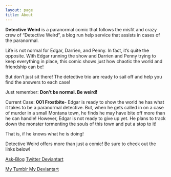 ```yaml
---
layout: page
title: About
---
```


<b>Detective Weird</b> is a paranormal comic that follows the misfit and crazy crew of “Detective Weird”, a blog run help service that assists in cases of the paranormal. 

Life is not normal for Edgar, Darrien, and Penny. In fact, it’s quite the opposite. With Edgar running the show and Darrien and Penny trying to keep everything in place, this comic shows just how chaotic the world and friendship can be!

But don’t just sit there! The detective trio are ready to sail off and help you find the answers to each case!

Just remember: <b>Don’t be normal. Be weird!</b>


Current Case: <b>001 Frostbite</b>- Edgar is ready to show the world he has what it takes to be a paranormal detective. But, when he gets called in on a case of murder in a small Montana town, he finds he may have bite off more than he can handle! However, Edgar is not ready to give up yet. He plans to track down the monster tormenting the souls of this town and put a stop to it!

That is, if he knows what he is doing!


Detective Weird offers more than just a comic! Be sure to check out the links below!

<a href="http://but-iloveweird.tumblr.com/">Ask-Blog</a>
<a href=" "> Twitter </a>
<a href=" "> Deviantart </a>


<a href=" http://prinnyoverlordally.tumblr.com/"> My Tumblr </a>
<a href="http://prinnyoverlordally.deviantart.com/"> My Deviantart </a> 
